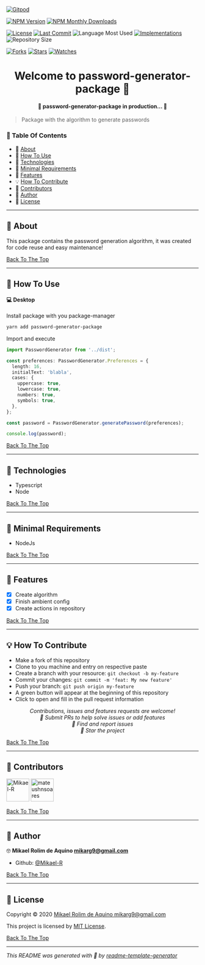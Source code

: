 [![Gitpod](https://gitpod.io/button/open-in-gitpod.svg)](https://gitpod.io/#https://github.com/password-generator/password-generator-package)

[![NPM Version](https://img.shields.io/npm/v/password-generator-package.svg?style=flat-square)](https://www.npmjs.com/package/password-generator-package) [![NPM Monthly Downloads](https://img.shields.io/npm/dm/password-generator-package.svg?style=flat-square)](https://npmjs.org/package/password-generator-package)

[![License](https://img.shields.io/github/license/password-generator/password-generator-package?style=flat-square)](LICENSE.md) [![Last Commit](https://img.shields.io/github/last-commit/password-generator/password-generator-package?style=flat-square)](https://github.com/password-generator/password-generator-package/commits/) ![Language Most Used](https://img.shields.io/github/languages/top/password-generator/password-generator-package?style=flat-square) [![Implementations](https://img.shields.io/badge/%F0%9F%92%A1-implementations-8C8E93.svg?style=flat-square)](https://github.com/password-generator/password-generator-package/issues) ![Repository Size](https://img.shields.io/github/repo-size/password-generator/password-generator-package?style=flat-square)

[![Forks](https://img.shields.io/github/forks/password-generator/password-generator-package?style=social)](https://github.com/password-generator/password-generator-package/network/members) [![Stars](https://img.shields.io/github/stars/password-generator/password-generator-package?style=social)](https://github.com/password-generator/password-generator-package/stargazers) [![Watches](https://img.shields.io/github/watchers/password-generator/password-generator-package?style=social)](https://github.com/password-generator/password-generator-package/watchers)

<h1 id="title" align="center">Welcome to password-generator-package 👋</h1>

<h4 align="center"> 🚧 password-generator-package in production... 🚧</h4>

> Package with the algorithm to generate passwords

### 🔖 Table Of Contents

- 📃 [About](#about)
- 🤔 [How To Use](#how-to-use)
- 🚀 [Technologies](#technologies)
- 🌱 [Minimal Requirements](#minimal-requirements)
- 🎇 [Features](#features)
- 💡 [How To Contribute](#how-to-contribute)
- 🤗 [Contributors](#contributors)
- 👤 [Author](#author)
- 🔏 [License](#license)

---

<h2 id="about">📃 About</h2>

This package contains the password generation algorithm, it was created for code reuse and easy maintenance!

[Back To The Top](#title)

---

<h2 id="how-to-use">🤔 How To Use</h2>

#### 💻 Desktop

Install package with you package-manager
```sh
yarn add password-generator-package
```

Import and execute
```typescript
import PasswordGenerator from '../dist';

const preferences: PasswordGenerator.Preferences = {
  length: 16,
  initialText: 'blabla',
  cases: {
    uppercase: true,
    lowercase: true,
    numbers: true,
    symbols: true,
  },
};

const password = PasswordGenerator.generatePassword(preferences);

console.log(password);
```

[Back To The Top](#title)

---

<h2 id="technologies">🚀 Technologies</h2>

- Typescript
- Node

[Back To The Top](#title)

---

<h2 id="minimal-requirements">🌱 Minimal Requirements</h2>

- NodeJs

[Back To The Top](#title)

---

<h2 id="features">🎇 Features</h2>

- [x] Create algorithm
- [x] Finish ambient config
- [x] Create actions in repository

[Back To The Top](#title)

---

<h2 id="how-to-contribute">💡 How To Contribute</h2>

- Make a fork of this repository
- Clone to you machine and entry on respective paste
- Create a branch with your resource: `git checkout -b my-feature`
- Commit your changes: `git commit -m 'feat: My new feature'`
- Push your branch: `git push origin my-feature`
- A green button will appear at the beginning of this repository
- Click to open and fill in the pull request information

<p align="center">
<i>Contributions, issues and features requests are welcome!</i><br />
<i>📮 Submit PRs to help solve issues or add features</i><br />
<i>🐛 Find and report issues</i><br />
<i>🌟 Star the project</i><br />
</p>

[Back To The Top](#title)

---

<h2 id="contributors">🤗 Contributors</h2>

<p>

<a href="https://github.com/Mikael-R"><img width="60px" src="https://avatars1.githubusercontent.com/u/60241602?v=4" alt="Mikael-R"/></a>
<a href="https://github.com/mateushnsoares"><img width="60px" src="https://avatars1.githubusercontent.com/u/59037640?v=4" alt="mateushnsoares"/></a>

</p>

[Back To The Top](#title)

---

<h2 id="author">👤 Author</h2>

🤓 **Mikael Rolim de Aquino <mikarg9@gmail.com>**

- Github: [@Mikael-R](https://github.com/Mikael-R)

[Back To The Top](#title)

---

<h2 id="license">🔏 License</h2>

Copyright © 2020 [Mikael Rolim de Aquino <mikarg9@gmail.com>](https://github.com/password-generator)

This project is licensed by [MIT License](https://api.github.com/licenses/mit).

[Back To The Top](#title)

---

_This README was generated with 💟 by [readme-template-generator](https://github.com/Mikael-R/readme-template-generator)_
